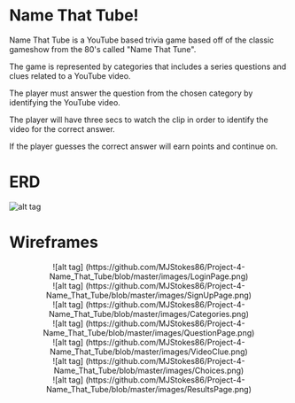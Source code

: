
<h1>Name That Tube!</h1>

Name That Tube is a YouTube based trivia game based off of the classic gameshow from the 80's called "Name That Tune".  

The game is represented by categories that includes a series questions and clues related to a YouTube video.

The player must answer the question from the chosen category by identifying the YouTube video.

The player will have three secs  to watch the clip in order to  identify the video for the correct answer.  

If the player guesses the correct answer will earn points and continue on.


<h1> ERD </h1>

![alt tag](https://raw.githubusercontent.com/MJStokes86/Project-4-Name_That_Tube/master/images/Project%204%20ERD.png)

<h1> Wireframes </h1>
<center>
![alt tag] (https://github.com/MJStokes86/Project-4-Name_That_Tube/blob/master/images/LoginPage.png)
<br>
![alt tag] (https://github.com/MJStokes86/Project-4-Name_That_Tube/blob/master/images/SignUpPage.png)
<br>
![alt tag] (https://github.com/MJStokes86/Project-4-Name_That_Tube/blob/master/images/Categories.png)
<br>
![alt tag] (https://github.com/MJStokes86/Project-4-Name_That_Tube/blob/master/images/QuestionPage.png)
<br>
![alt tag] (https://github.com/MJStokes86/Project-4-Name_That_Tube/blob/master/images/VideoClue.png)
<br>
![alt tag] (https://github.com/MJStokes86/Project-4-Name_That_Tube/blob/master/images/Choices.png)
<br>
![alt tag] (https://github.com/MJStokes86/Project-4-Name_That_Tube/blob/master/images/ResultsPage.png)
</center>